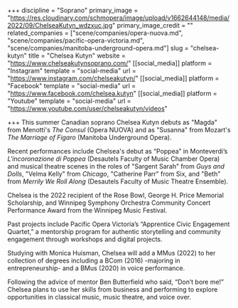 +++
discipline = "Soprano"
primary_image = "https://res.cloudinary.com/schmopera/image/upload/v1662644148/media/2022/09/ChelseaKutyn_wdzxuc.jpg"
primary_image_credit = ""
related_companies = ["scene/companies/opera-nuova.md", "scene/companies/pacific-opera-victoria.md", "scene/companies/manitoba-underground-opera.md"]
slug = "chelsea-kutyn"
title = "Chelsea Kutyn"
website = "https://www.chelseakutynsoprano.com/"
[[social_media]]
platform = "Instagram"
template = "social-media"
url = "https://www.instagram.com/chelseakutyn/"
[[social_media]]
platform = "Facebook"
template = "social-media"
url = "https://www.facebook.com/chelsea.kutyn"
[[social_media]]
platform = "Youtube"
template = "social-media"
url = "https://www.youtube.com/user/chelseakutyn/videos"

+++
This summer Canadian soprano Chelsea Kutyn debuts as "Magda" from Menotti's _The Consul_ (Opera NUOVA) and as "Susanna" from Mozart's _The Marriage of Figaro_ (Manitoba Underground Opera).

Recent performances include Chelsea's debut as “Poppea” in Monteverdi’s _L'incoronazione di Poppea_ (Desautels Faculty of Music Chamber Opera) and musical theatre scenes in the roles of "Sargent Sarah" from _Guys and Dolls_, "Velma Kelly" from _Chicago_, "Catherine Parr" from Six, and "Beth" from _Merrily We Roll Along_ (Desautels Faculty of Music Theatre Ensemble).  

Chelsea is the 2022 recipient of the Rose Bowl, George H. Price Memorial Scholarship, and Winnipeg Symphony Orchestra Community Concert Performance Award from the Winnipeg Music Festival. 

Past projects include Pacific Opera Victoria’s “Apprentice Civic Engagement Quartet,” a mentorship program for authentic storytelling and community engagement through workshops and digital projects.

Studying with Monica Huisman, Chelsea will add a MMus (2022) to her collection of degrees including a BCom (2016) -majoring in entrepreneurship- and a BMus (2020) in voice performance.

Following the advice of mentor Ben Butterfield who said, “Don’t bore me!” Chelsea plans to use her skills from business and performing to explore opportunities in classical music, music theatre, and voice over.